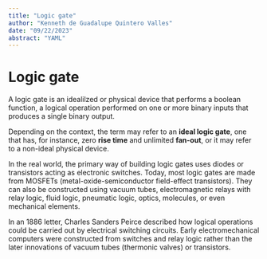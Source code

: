 ```yaml
---
title: "Logic gate"
author: "Kenneth de Guadalupe Quintero Valles"
date: "09/22/2023"
abstract: "YAML"
---
```


# Logic gate

A logic gate is an idealilzed or physical device that performs a boolean function, a logical operation
performed on one or more binary inputs that produces a single binary output.

Depending on the context, the term may refer to an **ideal logic gate**, one that has, for instance, zero
**rise time** and unlimited **fan-out**, or it may refer to a non-ideal physical device. 

In the real world, the primary way of building logic gates uses diodes or transistors acting as electronic
switches. Today, most logic gates are made from MOSFETs (metal-oxide-semiconductor field-effect transistors).
They can also be constructed using vacuum tubes, electromagnetic relays with relay logic, fluid logic,
pneumatic logic, optics, molecules, or even mechanical elements.

In an 1886 letter, Charles Sanders Peirce described how logical operations could be carried out by electrical
switching circuits. Early electromechanical computers were constructed from switches and relay logic rather
than the later innovations of vacuum tubes (thermonic valves) or transistors.
